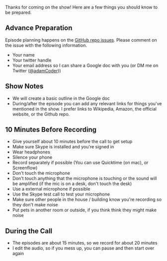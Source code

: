Thanks for coming on the show! Here are a few things you should know to be prepared.

## Advance Preparation

Episode planning happens on the [GitHub repo issues](https://github.com/aharris88/weboftomorrowpodcast.com/issues?q=is%3Aissue+is%3Aopen+label%3Aepisode). Please comment on the issue with the following information.

- Your name
- Your twitter handle
- Your email address so I can share a Google doc with you (or DM me on Twitter ([@adamCoder](https://twitter.com/adamcoder)))

## Show Notes

- We will create a basic outline in the Google doc
- During/after the episode you can add any relevant links for things you've mentioned in the show. I prefer links to Wikipedia, Amazon, the official website, or the Github repo.

## 10 Minutes Before Recording

- Give yourself about 10 minutes before the call to get setup
- Make sure Skype is installed and you're signed in
- Wear headphones
- Silence your phone
- Record separately if possible (You can use Quicktime (on mac), or Screenflow)
- Don't touch the microphone
- Don't touch anything that the microphone is touching or the sound will be amplified (if the mic is on a desk, don't touch the desk)
- Use a external microphone if possible
- Use the Skype test call to test your microphone
- Make sure other people in the house / building know you're recording so they don't make noise
- Put pets in another room or outside, if you think think they might make noise

## During the Call

- The episodes are about 15 minutes, so we record for about 20 minutes
- I edit the audio, so if you mess up, you can pause and then start over again
